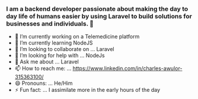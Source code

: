 ### I am a backend developer passionate about making the day to day life of humans easier by using Laravel to build solutions for businesses and individuals. 👋

- 🔭 I’m currently working on a Telemedicine platform
- 🌱 I’m currently learning NodeJS
- 👯 I’m looking to collaborate on ... Laravel
- 🤔 I’m looking for help with ... NodeJs
- 💬 Ask me about ... Laravel
- 📫 How to reach me: ... https://www.linkedin.com/in/charles-awulor-315363100/
- 😄 Pronouns: ... He/Him
- ⚡ Fun fact: ... I assimilate more in the early hours of the day

